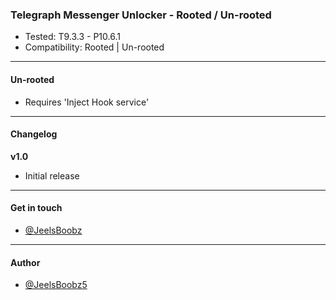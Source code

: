 ### Telegraph Messenger Unlocker - Rooted / Un-rooted

* Tested: T9.3.3 - P10.6.1
* Compatibility: Rooted | Un-rooted

---

#### Un-rooted

* Requires 'Inject Hook service'

---

#### Changelog

**v1.0**

* Initial release

---

#### Get in touch

* [@JeelsBoobz](https://www.t.me/JeelsBoobz)

---

#### Author

* [@JeelsBoobz5](https://www.github.com/JeelsBoobz)
